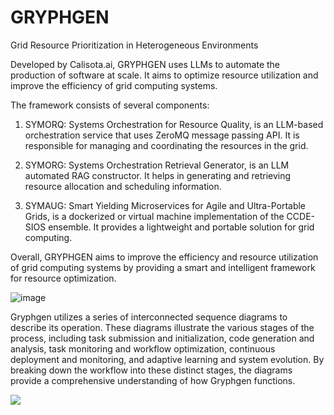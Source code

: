 # GRYPHGEN
Grid Resource Prioritization in Heterogeneous Environments

Developed by Calisota.ai, GRYPHGEN uses LLMs to automate the production of software at scale. It aims to optimize resource utilization and improve the efficiency of grid computing systems.

The framework consists of several components:

1. SYMORQ: Systems Orchestration for Resource Quality, is an LLM-based orchestration service that uses ZeroMQ message passing API. It is responsible for managing and coordinating the resources in the grid.

2. SYMORG: Systems Orchestration Retrieval Generator, is an LLM automated RAG constructor. It helps in generating and retrieving resource allocation and scheduling information.

3. SYMAUG: Smart Yielding Microservices for Agile and Ultra-Portable Grids, is a dockerized or virtual machine implementation of the CCDE-SIOS ensemble. It provides a lightweight and portable solution for grid computing.

Overall, GRYPHGEN aims to improve the efficiency and resource utilization of grid computing systems by providing a smart and intelligent framework for resource optimization.

![image](https://github.com/danindiana/GRYPHGEN/assets/3030588/525370bc-a8f2-46c6-98bd-58590e3d2a8f)

Gryphgen utilizes a series of interconnected sequence diagrams to describe its operation. These diagrams illustrate the various stages of the process, including task submission and initialization, code generation and analysis, task monitoring and workflow optimization, continuous deployment and monitoring, and adaptive learning and system evolution. By breaking down the workflow into these distinct stages, the diagrams provide a comprehensive understanding of how Gryphgen functions.


[![](https://mermaid.ink/img/pako:eNp1kU1PwzAMhv9K5HNX9SPt1hyQJgE7TcCmHUC9RI0pFTQZSSoY1f477rqJr5GTYz95_drpoTIKQYDD1w51hZeNrK1sS83obBxaNplcsPX98mZ1J9iV9pSxxDYWW9TejeBYH9AjuxDs2tg3adV_9OIbTcprL61nNWq00je6ZoOvs_h8Q-Krwa7zJO5MZyv8UqbyTx9z55panyH_eFiM3fF37-NgwzYEuyUhGuVkFdWBhgBatK1sFO2yH96W4J9o6BIEhUra5xJKvSdOdt6sd7oC4W2HAXRbRTLHvYN4lC-OslupH4xpTxBdQfTwDiJJeDjjcZpEs2yaF2mRBLADEfMoTBMex2kR5VEc5_sAPg4CUZinOU-K6YwXRcqzjAeAqvHGLsevP_jffwL-YqBv?type=png)](https://mermaid.live/edit#pako:eNp1kU1PwzAMhv9K5HNX9SPt1hyQJgE7TcCmHUC9RI0pFTQZSSoY1f477rqJr5GTYz95_drpoTIKQYDD1w51hZeNrK1sS83obBxaNplcsPX98mZ1J9iV9pSxxDYWW9TejeBYH9AjuxDs2tg3adV_9OIbTcprL61nNWq00je6ZoOvs_h8Q-Krwa7zJO5MZyv8UqbyTx9z55panyH_eFiM3fF37-NgwzYEuyUhGuVkFdWBhgBatK1sFO2yH96W4J9o6BIEhUra5xJKvSdOdt6sd7oC4W2HAXRbRTLHvYN4lC-OslupH4xpTxBdQfTwDiJJeDjjcZpEs2yaF2mRBLADEfMoTBMex2kR5VEc5_sAPg4CUZinOU-K6YwXRcqzjAeAqvHGLsevP_jffwL-YqBv)


